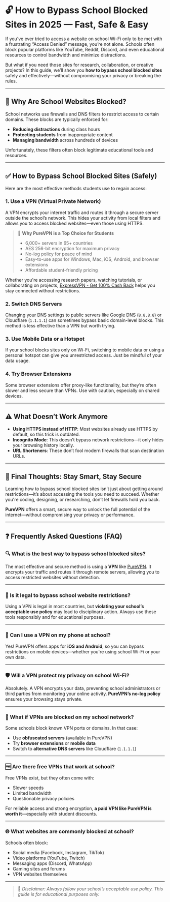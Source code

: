 # 🔓 How to Bypass School Blocked Sites in 2025 — Fast, Safe & Easy

If you’ve ever tried to access a website on school Wi-Fi only to be met with a frustrating “Access Denied” message, you’re not alone. Schools often block popular platforms like YouTube, Reddit, Discord, and even educational resources to control bandwidth and minimize distractions.

But what if you need those sites for research, collaboration, or creative projects? In this guide, we’ll show you **how to bypass school blocked sites** safely and effectively—without compromising your privacy or breaking the rules.

---

## 🚫 Why Are School Websites Blocked?

School networks use firewalls and DNS filters to restrict access to certain domains. These blocks are typically enforced for:

- **Reducing distractions** during class hours  
- **Protecting students** from inappropriate content  
- **Managing bandwidth** across hundreds of devices  

Unfortunately, these filters often block legitimate educational tools and resources.

---

## ✅ How to Bypass School Blocked Sites (Safely)

Here are the most effective methods students use to regain access:

### 1. Use a VPN (Virtual Private Network)

A VPN encrypts your internet traffic and routes it through a secure server outside the school’s network. This hides your activity from local filters and allows you to access blocked websites—even those using HTTPS.

> 🔐 **Why PureVPN is a Top Choice for Students**  
> - 6,000+ servers in 65+ countries  
> - AES 256-bit encryption for maximum privacy  
> - No-log policy for peace of mind  
> - Easy-to-use apps for Windows, Mac, iOS, Android, and browser extensions  
> - Affordable student-friendly pricing  

Whether you're accessing research papers, watching tutorials, or collaborating on projects, [ExpressVPN -  Get 100% Cash Back](https://www.topcashback.com/ref/Member442235519854/expressvpn) helps you stay connected without restrictions.

### 2. Switch DNS Servers

Changing your DNS settings to public servers like Google DNS (`8.8.8.8`) or Cloudflare (`1.1.1.1`) can sometimes bypass basic domain-level blocks. This method is less effective than a VPN but worth trying.

### 3. Use Mobile Data or a Hotspot

If your school blocks sites only on Wi-Fi, switching to mobile data or using a personal hotspot can give you unrestricted access. Just be mindful of your data usage.

### 4. Try Browser Extensions

Some browser extensions offer proxy-like functionality, but they’re often slower and less secure than VPNs. Use with caution, especially on shared devices.

---

## ⚠️ What Doesn’t Work Anymore

- **Using HTTPS instead of HTTP**: Most websites already use HTTPS by default, so this trick is outdated.  
- **Incognito Mode**: This doesn’t bypass network restrictions—it only hides your browsing history locally.  
- **URL Shorteners**: These don’t fool modern firewalls that scan destination URLs.

---

## 🧠 Final Thoughts: Stay Smart, Stay Secure

Learning how to bypass school blocked sites isn’t just about getting around restrictions—it’s about accessing the tools you need to succeed. Whether you're coding, designing, or researching, don’t let firewalls hold you back.

**PureVPN** offers a smart, secure way to unlock the full potential of the internet—without compromising your privacy or performance.

---

## ❓ Frequently Asked Questions (FAQ)

### 🔍 What is the best way to bypass school blocked sites?

The most effective and secure method is using a **VPN** like [PureVPN](https://vpnleaktester.com/get/purevpn). It encrypts your traffic and routes it through remote servers, allowing you to access restricted websites without detection.

---

### 🧠 Is it legal to bypass school website restrictions?

Using a VPN is legal in most countries, but **violating your school’s acceptable use policy** may lead to disciplinary action. Always use these tools responsibly and for educational purposes.

---

### 📱 Can I use a VPN on my phone at school?

Yes! PureVPN offers apps for **iOS and Android**, so you can bypass restrictions on mobile devices—whether you're using school Wi-Fi or your own data.

---

### 🛡️ Will a VPN protect my privacy on school Wi-Fi?

Absolutely. A VPN encrypts your data, preventing school administrators or third parties from monitoring your online activity. **PureVPN’s no-log policy** ensures your browsing stays private.

---

### 🧩 What if VPNs are blocked on my school network?

Some schools block known VPN ports or domains. In that case:
- Use **obfuscated servers** (available in PureVPN)  
- Try **browser extensions** or **mobile data**  
- Switch to **alternative DNS servers** like Cloudflare (`1.1.1.1`)

---

### 🆓 Are there free VPNs that work at school?

Free VPNs exist, but they often come with:
- Slower speeds  
- Limited bandwidth  
- Questionable privacy policies  

For reliable access and strong encryption, **a paid VPN like PureVPN is worth it**—especially with student discounts.

---

### 🌐 What websites are commonly blocked at school?

Schools often block:
- Social media (Facebook, Instagram, TikTok)  
- Video platforms (YouTube, Twitch)  
- Messaging apps (Discord, WhatsApp)  
- Gaming sites and forums  
- VPN websites themselves

---

> 📌 _Disclaimer: Always follow your school’s acceptable use policy. This guide is for educational purposes only._

